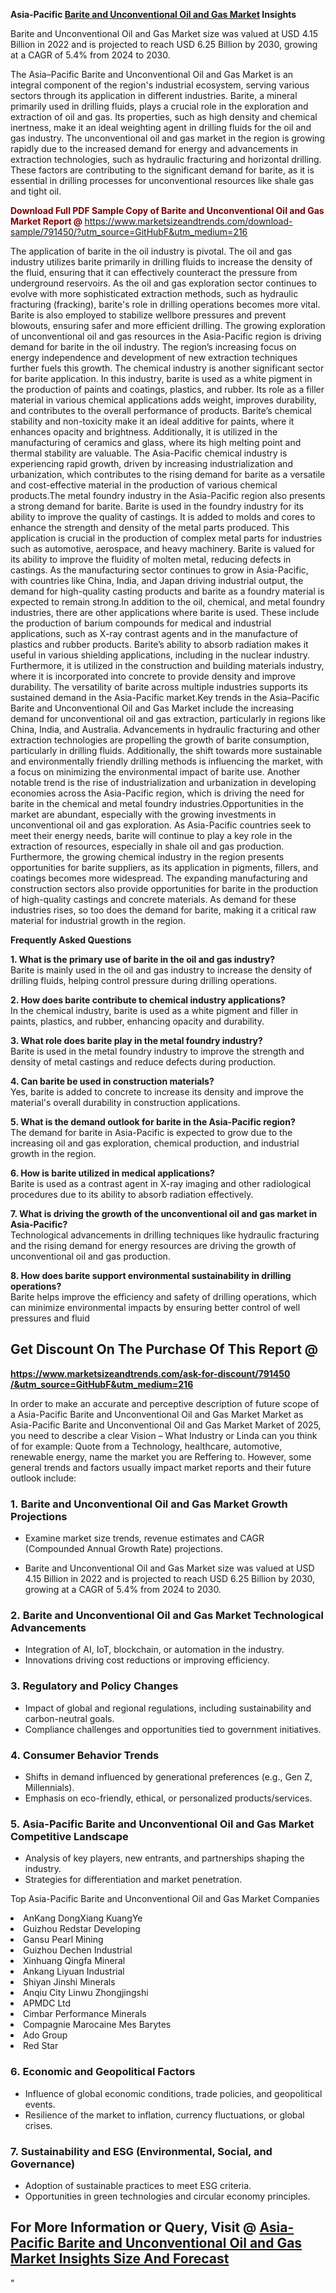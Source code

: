 <p><strong>Asia-Pacific&nbsp;<a href=""https://www.marketsizeandtrends.com/download-sample/791450/&amp;utm_source=GitHubF&amp;utm_medium=216"">Barite and Unconventional Oil and Gas Market</a> Insights</strong></p><p>Barite and Unconventional Oil and Gas Market size was valued at USD 4.15 Billion in 2022 and is projected to reach USD 6.25 Billion by 2030, growing at a CAGR of 5.4% from 2024 to 2030.</p><p><p>The Asia–Pacific Barite and Unconventional Oil and Gas Market is an integral component of the region's industrial ecosystem, serving various sectors through its application in different industries. Barite, a mineral primarily used in drilling fluids, plays a crucial role in the exploration and extraction of oil and gas. Its properties, such as high density and chemical inertness, make it an ideal weighting agent in drilling fluids for the oil and gas industry. The unconventional oil and gas market in the region is growing rapidly due to the increased demand for energy and advancements in extraction technologies, such as hydraulic fracturing and horizontal drilling. These factors are contributing to the significant demand for barite, as it is essential in drilling processes for unconventional resources like shale gas and tight oil. <p><strong><span style="color: #800000;">Download Full PDF Sample Copy of Barite and Unconventional Oil and Gas Market Report @</span>&nbsp;</strong><a href="https://www.marketsizeandtrends.com/download-sample/791450/?utm_source=GitHubF&amp;utm_medium=216" target="_blank">https://www.marketsizeandtrends.com/download-sample/791450/?utm_source=GitHubF&amp;utm_medium=216</a></p></p><p>The application of barite in the oil industry is pivotal. The oil and gas industry utilizes barite primarily in drilling fluids to increase the density of the fluid, ensuring that it can effectively counteract the pressure from underground reservoirs. As the oil and gas exploration sector continues to evolve with more sophisticated extraction methods, such as hydraulic fracturing (fracking), barite's role in drilling operations becomes more vital. Barite is also employed to stabilize wellbore pressures and prevent blowouts, ensuring safer and more efficient drilling. The growing exploration of unconventional oil and gas resources in the Asia-Pacific region is driving demand for barite in the oil industry. The region’s increasing focus on energy independence and development of new extraction techniques further fuels this growth. The chemical industry is another significant sector for barite application. In this industry, barite is used as a white pigment in the production of paints and coatings, plastics, and rubber. Its role as a filler material in various chemical applications adds weight, improves durability, and contributes to the overall performance of products. Barite’s chemical stability and non-toxicity make it an ideal additive for paints, where it enhances opacity and brightness. Additionally, it is utilized in the manufacturing of ceramics and glass, where its high melting point and thermal stability are valuable. The Asia-Pacific chemical industry is experiencing rapid growth, driven by increasing industrialization and urbanization, which contributes to the rising demand for barite as a versatile and cost-effective material in the production of various chemical products.The metal foundry industry in the Asia-Pacific region also presents a strong demand for barite. Barite is used in the foundry industry for its ability to improve the quality of castings. It is added to molds and cores to enhance the strength and density of the metal parts produced. This application is crucial in the production of complex metal parts for industries such as automotive, aerospace, and heavy machinery. Barite is valued for its ability to improve the fluidity of molten metal, reducing defects in castings. As the manufacturing sector continues to grow in Asia-Pacific, with countries like China, India, and Japan driving industrial output, the demand for high-quality casting products and barite as a foundry material is expected to remain strong.In addition to the oil, chemical, and metal foundry industries, there are other applications where barite is used. These include the production of barium compounds for medical and industrial applications, such as X-ray contrast agents and in the manufacture of plastics and rubber products. Barite’s ability to absorb radiation makes it useful in various shielding applications, including in the nuclear industry. Furthermore, it is utilized in the construction and building materials industry, where it is incorporated into concrete to provide density and improve durability. The versatility of barite across multiple industries supports its sustained demand in the Asia-Pacific market.Key trends in the Asia–Pacific Barite and Unconventional Oil and Gas Market include the increasing demand for unconventional oil and gas extraction, particularly in regions like China, India, and Australia. Advancements in hydraulic fracturing and other extraction technologies are propelling the growth of barite consumption, particularly in drilling fluids. Additionally, the shift towards more sustainable and environmentally friendly drilling methods is influencing the market, with a focus on minimizing the environmental impact of barite use. Another notable trend is the rise of industrialization and urbanization in developing economies across the Asia-Pacific region, which is driving the need for barite in the chemical and metal foundry industries.Opportunities in the market are abundant, especially with the growing investments in unconventional oil and gas exploration. As Asia-Pacific countries seek to meet their energy needs, barite will continue to play a key role in the extraction of resources, especially in shale oil and gas production. Furthermore, the growing chemical industry in the region presents opportunities for barite suppliers, as its application in pigments, fillers, and coatings becomes more widespread. The expanding manufacturing and construction sectors also provide opportunities for barite in the production of high-quality castings and concrete materials. As demand for these industries rises, so too does the demand for barite, making it a critical raw material for industrial growth in the region.<p><strong>Frequently Asked Questions</strong></p><p><strong>1. What is the primary use of barite in the oil and gas industry?</strong><br>Barite is mainly used in the oil and gas industry to increase the density of drilling fluids, helping control pressure during drilling operations.</p><p><strong>2. How does barite contribute to chemical industry applications?</strong><br>In the chemical industry, barite is used as a white pigment and filler in paints, plastics, and rubber, enhancing opacity and durability.</p><p><strong>3. What role does barite play in the metal foundry industry?</strong><br>Barite is used in the metal foundry industry to improve the strength and density of metal castings and reduce defects during production.</p><p><strong>4. Can barite be used in construction materials?</strong><br>Yes, barite is added to concrete to increase its density and improve the material's overall durability in construction applications.</p><p><strong>5. What is the demand outlook for barite in the Asia-Pacific region?</strong><br>The demand for barite in Asia-Pacific is expected to grow due to the increasing oil and gas exploration, chemical production, and industrial growth in the region.</p><p><strong>6. How is barite utilized in medical applications?</strong><br>Barite is used as a contrast agent in X-ray imaging and other radiological procedures due to its ability to absorb radiation effectively.</p><p><strong>7. What is driving the growth of the unconventional oil and gas market in Asia-Pacific?</strong><br>Technological advancements in drilling techniques like hydraulic fracturing and the rising demand for energy resources are driving the growth of unconventional oil and gas production.</p><p><strong>8. How does barite support environmental sustainability in drilling operations?</strong><br>Barite helps improve the efficiency and safety of drilling operations, which can minimize environmental impacts by ensuring better control of well pressures and fluid</p><h2><strong>Get Discount On The Purchase Of This Report @&nbsp;</strong></h2><p><strong><a href=""https://www.marketsizeandtrends.com/ask-for-discount/791450/&amp;utm_source=GitHubF&amp;utm_medium=216"" target=""_blank"">https://www.marketsizeandtrends.com/ask-for-discount/791450<br />/&amp;utm_source=GitHubF&amp;utm_medium=216</a></strong></p><p>In order to make an accurate and perceptive description of future scope of a Asia-Pacific&nbsp;Barite and Unconventional Oil and Gas Market Market as Asia-Pacific&nbsp;Barite and Unconventional Oil and Gas Market Market of 2025, you need to describe a clear Vision &ndash; What Industry or Linda can you think of for example: Quote from a Technology, healthcare, automotive, renewable energy, name the market you are Reffering to. However, some general trends and factors usually impact market reports and their future outlook include:</p><h3>1.&nbsp;<strong>Barite and Unconventional Oil and Gas Market Growth Projections</strong></h3><ul><li>Examine market size trends, revenue estimates and CAGR (Compounded Annual Growth Rate) projections.</li><li><p>Barite and Unconventional Oil and Gas Market size was valued at USD 4.15 Billion in 2022 and is projected to reach USD 6.25 Billion by 2030, growing at a CAGR of 5.4% from 2024 to 2030.</p></li></ul><h3>2.&nbsp;<strong>Barite and Unconventional Oil and Gas Market Technological Advancements</strong></h3><ul><li>Integration of AI, IoT, blockchain, or automation in the industry.</li><li>Innovations driving cost reductions or improving efficiency.</li></ul><h3>3.&nbsp;<strong>Regulatory and Policy Changes</strong></h3><ul><li>Impact of global and regional regulations, including sustainability and carbon-neutral goals.</li><li>Compliance challenges and opportunities tied to government initiatives.</li></ul><h3>4.&nbsp;<strong>Consumer Behavior Trends</strong></h3><ul><li>Shifts in demand influenced by generational preferences (e.g., Gen Z, Millennials).</li><li>Emphasis on eco-friendly, ethical, or personalized products/services.</li></ul><h3>5.&nbsp;<strong>Asia-Pacific Barite and Unconventional Oil and Gas Market Competitive Landscape</strong></h3><ul><li>Analysis of key players, new entrants, and partnerships shaping the industry.</li><li>Strategies for differentiation and market penetration.</li></ul><p data-pm-slice=""1 1 []"">Top Asia-Pacific Barite and Unconventional Oil and Gas Market Companies</p><div data-test-id=""""><p><li>AnKang DongXiang KuangYe</li><li> Guizhou Redstar Developing</li><li> Gansu Pearl Mining</li><li> Guizhou Dechen Industrial</li><li> Xinhuang Qingfa Mineral</li><li> Ankang Liyuan Industrial</li><li> Shiyan Jinshi Minerals</li><li> Anqiu City Linwu Zhongjingshi</li><li> APMDC Ltd</li><li> Cimbar Performance Minerals</li><li> Compagnie Marocaine Mes Barytes</li><li> Ado Group</li><li> Red Star</li></p></div><h3>6.&nbsp;<strong>Economic and Geopolitical Factors</strong></h3><ul><li>Influence of global economic conditions, trade policies, and geopolitical events.</li><li>Resilience of the market to inflation, currency fluctuations, or global crises.</li></ul><h3>7.&nbsp;<strong>Sustainability and ESG (Environmental, Social, and Governance)</strong></h3><ul><li>Adoption of sustainable practices to meet ESG criteria.</li><li>Opportunities in green technologies and circular economy principles.</li></ul><h2><strong>For More Information or Query, Visit @&nbsp;</strong><a href=""https://www.verifiedmarketreports.com/product/barite-and-unconventional-oil-and-gas-market/"" target=""_blank"">Asia-Pacific Barite and Unconventional Oil and Gas Market Insights Size And Forecast</a></h2>"
